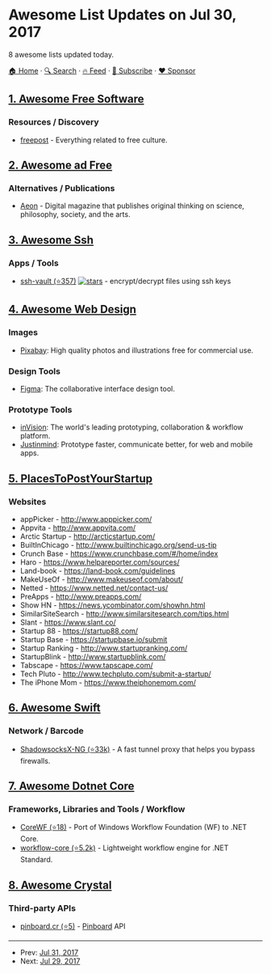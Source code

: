# Awesome List Updates on Jul 30, 2017

8 awesome lists updated today.

[🏠 Home](/README.md) · [🔍 Search](https://www.trackawesomelist.com/search/) · [🔥 Feed](https://www.trackawesomelist.com/rss.xml) · [📮 Subscribe](https://trackawesomelist.us17.list-manage.com/subscribe?u=d2f0117aa829c83a63ec63c2f&id=36a103854c) · [❤️  Sponsor](https://github.com/sponsors/theowenyoung)



## [1. Awesome Free Software](/content/johnjago/awesome-free-software/README.md)

### Resources / Discovery

*   [freepost](https://freepo.st/) - Everything related to free culture.

## [2. Awesome ad Free](/content/johnjago/awesome-ad-free/README.md)

### Alternatives / Publications

*   [Aeon](https://aeon.co/) - Digital magazine that publishes original thinking on science, philosophy, society, and the arts.

## [3. Awesome Ssh](/content/moul/awesome-ssh/README.md)

### Apps / Tools

*   [ssh-vault (⭐357)](https://github.com/ssh-vault/ssh-vault) [![stars](https://img.shields.io/github/stars/ssh-vault/ssh-vault.svg?style=social\&label=stars)](https://github.com/ssh-vault/ssh-vault) - encrypt/decrypt files using ssh keys

## [4. Awesome Web Design](/content/nicolesaidy/awesome-web-design/README.md)

### Images

*   [Pixabay](https://pixabay.com/): High quality photos and illustrations free for commercial use.

### Design Tools

*   [Figma](http://figma.com): The collaborative interface design tool.

### Prototype Tools

*   [inVision](https://www.invisionapp.com/): The world's leading prototyping, collaboration & workflow platform.
*   [Justinmind](http://justinmind.com): Prototype faster, communicate better, for web and mobile apps.

## [5. PlacesToPostYourStartup](/content/mmccaff/PlacesToPostYourStartup/README.md)

### Websites

*   appPicker - <http://www.apppicker.com/>
*   Appvita - <http://www.appvita.com/>
*   Arctic Startup - <http://arcticstartup.com/>
*   BuiltInChicago - <http://www.builtinchicago.org/send-us-tip>
*   Crunch Base - <https://www.crunchbase.com/#/home/index>
*   Haro - <https://www.helpareporter.com/sources/>
*   Land-book - <https://land-book.com/guidelines>
*   MakeUseOf - <http://www.makeuseof.com/about/>
*   Netted - <https://www.netted.net/contact-us/>
*   PreApps - <http://www.preapps.com/>
*   Show HN - <https://news.ycombinator.com/showhn.html>
*   SimilarSiteSearch - <http://www.similarsitesearch.com/tips.html>
*   Slant - <https://www.slant.co/>
*   Startup 88 - <https://startup88.com/>
*   Startup Base - <https://startupbase.io/submit>
*   Startup Ranking - <http://www.startupranking.com/>
*   StartupBlink - <http://www.startupblink.com/>
*   Tabscape - <https://www.tapscape.com/>
*   Tech Pluto - <http://www.techpluto.com/submit-a-startup/>
*   The iPhone Mom - <https://www.theiphonemom.com/>

## [6. Awesome Swift](/content/matteocrippa/awesome-swift/README.md)

### Network / Barcode

*   [ShadowsocksX-NG (⭐33k)](https://github.com/shadowsocks/ShadowsocksX-NG) - A fast tunnel proxy that helps you bypass firewalls.

## [7. Awesome Dotnet Core](/content/thangchung/awesome-dotnet-core/README.md)

### Frameworks, Libraries and Tools / Workflow

*   [CoreWF (⭐18)](https://github.com/dmetzgar/corewf/) - Port of Windows Workflow Foundation (WF) to .NET Core.
*   [workflow-core (⭐5.2k)](https://github.com/danielgerlag/workflow-core) - Lightweight workflow engine for .NET Standard.

## [8. Awesome Crystal](/content/veelenga/awesome-crystal/README.md)

### Third-party APIs

*   [pinboard.cr (⭐5)](https://github.com/oz/pinboard.cr) - [Pinboard](https://pinboard.in) API

---

- Prev: [Jul 31, 2017](/content/2017/07/31/README.md)
- Next: [Jul 29, 2017](/content/2017/07/29/README.md)
